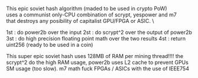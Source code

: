 This epic soviet hash algorithm (maded to be used in crypto PoW) \
uses a communist only-CPU combination of scrypt, yespower and m7  \
that destroys any posibility of capitalist GPU/FPGA or ASIC. \

1st : do power2b over the input
2st : do scrypt^2 over the output of power2b
3st : do high precision floating point math over the two results
4st : return uint256 (ready to be used in a coin)

This super epic soviet hash uses 128MB of RAM per mining thread!!!!
the scrypt^2 do the high RAM usage, power2b uses L2 cache to prevent 
GPUs SM usage (too slow). m7 math fuck FPGAs / ASICs with the use of 
IEEE754
